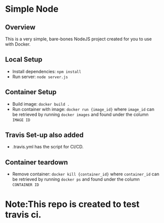 # Simple Node
## Overview
This is a very simple, bare-bones NodeJS project created for you to use with Docker.

## Local Setup
* Install dependencies: `npm install`
* Run server: `node server.js`

## Container Setup
* Build image: `docker build .`
* Run container with image: `docker run {image_id}` where `image_id` can be retrieved by running `docker images` and found under the column `IMAGE ID`

## Travis Set-up also added
* .travis.yml has the script for CI/CD.

## Container teardown
* Remove container: `docker kill {container_id}` where `container_id` can be retrieved by running `docker ps` and found under the column `CONTAINER ID`

# Note:This repo is created to test travis ci.
